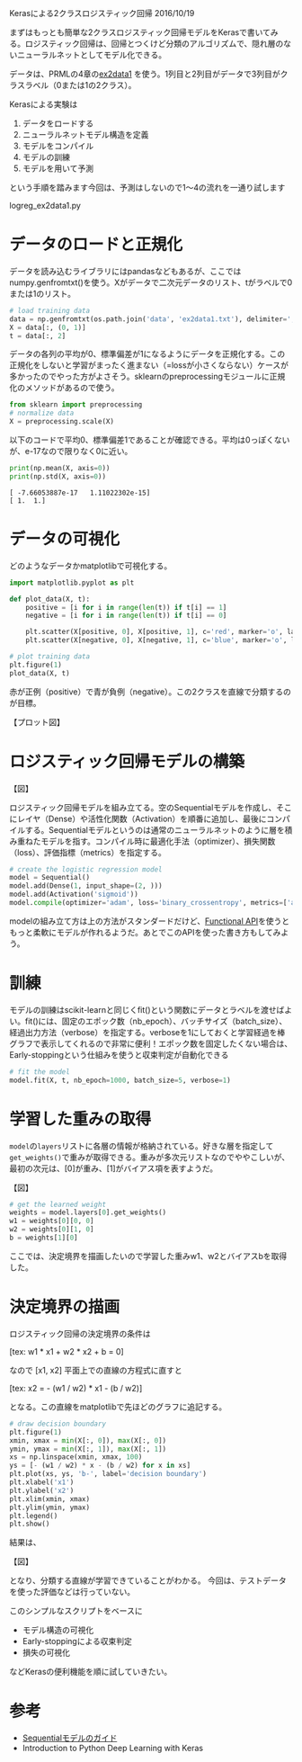Kerasによる2クラスロジスティック回帰
2016/10/19

まずはもっとも簡単な2クラスロジスティック回帰モデルをKerasで書いてみる。ロジスティック回帰は、回帰とつくけど分類のアルゴリズムで、隠れ層のないニューラルネットとしてモデル化できる。

データは、PRMLの4章の[ex2data1](https://raw.githubusercontent.com/sylvan5/PRML/master/ch4/ex2data1.txt) を使う。1列目と2列目がデータで3列目がクラスラベル（0または1の2クラス）。

Kerasによる実験は

1. データをロードする
2. ニューラルネットモデル構造を定義
3. モデルをコンパイル
4. モデルの訓練
5. モデルを用いて予測

という手順を踏みます今回は、予測はしないので1～4の流れを一通り試します


logreg_ex2data1.py

# データのロードと正規化

データを読み込むライブラリにはpandasなどもあるが、ここではnumpy.genfromtxt()を使う。Xがデータで二次元データのリスト、tがラベルで0または1のリスト。

```python
# load training data
data = np.genfromtxt(os.path.join('data', 'ex2data1.txt'), delimiter=',')
X = data[:, (0, 1)]
t = data[:, 2]
```

データの各列の平均が0、標準偏差が1になるようにデータを正規化する。この正規化をしないと学習がまったく進まない（=lossが小さくならない）ケースが多かったのでやった方がよさそう。sklearnのpreprocessingモジュールに正規化のメソッドがあるので使う。

```python
from sklearn import preprocessing
# normalize data
X = preprocessing.scale(X)
```

以下のコードで平均0、標準偏差1であることが確認できる。平均は0っぽくないが、e-17なので限りなく0に近い。

```python
print(np.mean(X, axis=0))
print(np.std(X, axis=0))
```

```
[ -7.66053887e-17   1.11022302e-15]
[ 1.  1.]
```

# データの可視化

どのようなデータかmatplotlibで可視化する。

```python
import matplotlib.pyplot as plt

def plot_data(X, t):
    positive = [i for i in range(len(t)) if t[i] == 1]
    negative = [i for i in range(len(t)) if t[i] == 0]

    plt.scatter(X[positive, 0], X[positive, 1], c='red', marker='o', label='positive')
    plt.scatter(X[negative, 0], X[negative, 1], c='blue', marker='o', label='negative')

# plot training data
plt.figure(1)
plot_data(X, t)

```

赤が正例（positive）で青が負例（negative）。この2クラスを直線で分類するのが目標。

【プロット図】

# ロジスティック回帰モデルの構築

【図】

ロジスティック回帰モデルを組み立てる。空のSequentialモデルを作成し、そこにレイヤ（Dense）や活性化関数（Activation）を順番に追加し、最後にコンパイルする。Sequentialモデルというのは通常のニューラルネットのように層を積み重ねたモデルを指す。コンパイル時に最適化手法（optimizer）、損失関数（loss）、評価指標（metrics）を指定する。

```python
# create the logistic regression model
model = Sequential()
model.add(Dense(1, input_shape=(2, )))
model.add(Activation('sigmoid'))
model.compile(optimizer='adam', loss='binary_crossentropy', metrics=['accuracy'])
```

modelの組み立て方は上の方法がスタンダードだけど、[Functional API](https://keras.io/ja/getting-started/functional-api-guide/)を使うともっと柔軟にモデルが作れるようだ。あとでこのAPIを使った書き方もしてみよう。

# 訓練

モデルの訓練はscikit-learnと同じくfit()という関数にデータとラベルを渡せばよい。fit()には、固定のエポック数（nb_epoch）、バッチサイズ（batch_size）、経過出力方法（verbose）を指定する。verboseを1にしておくと学習経過を棒グラフで表示してくれるので非常に便利！エポック数を固定したくない場合は、Early-stoppingという仕組みを使うと収束判定が自動化できる

```python
# fit the model
model.fit(X, t, nb_epoch=1000, batch_size=5, verbose=1)
```

# 学習した重みの取得

`model`の`layers`リストに各層の情報が格納されている。好きな層を指定して`get_weights()`で重みが取得できる。重みが多次元リストなのでややこしいが、最初の次元は、[0]が重み、[1]がバイアス項を表すようだ。

【図】

```python
# get the learned weight
weights = model.layers[0].get_weights()
w1 = weights[0][0, 0]
w2 = weights[0][1, 0]
b = weights[1][0]
```

ここでは、決定境界を描画したいので学習した重みw1、w2とバイアスbを取得した。

# 決定境界の描画

ロジスティック回帰の決定境界の条件は

[tex: w1 * x1 + w2 * x2 + b = 0]

なので [x1, x2] 平面上での直線の方程式に直すと

[tex: x2 = - (w1 / w2) * x1 - (b / w2)]

となる。この直線をmatplotlibで先ほどのグラフに追記する。

```python
# draw decision boundary
plt.figure(1)
xmin, xmax = min(X[:, 0]), max(X[:, 0])
ymin, ymax = min(X[:, 1]), max(X[:, 1])
xs = np.linspace(xmin, xmax, 100)
ys = [- (w1 / w2) * x - (b / w2) for x in xs]
plt.plot(xs, ys, 'b-', label='decision boundary')
plt.xlabel('x1')
plt.ylabel('x2')
plt.xlim(xmin, xmax)
plt.ylim(ymin, ymax)
plt.legend()
plt.show()
```

結果は、

【図】

となり、分類する直線が学習できていることがわかる。
今回は、テストデータを使った評価などは行っていない。

このシンプルなスクリプトをベースに

- モデル構造の可視化
- Early-stoppingによる収束判定
- 損失の可視化

などKerasの便利機能を順に試していきたい。

# 参考

- [Sequentialモデルのガイド](https://keras.io/ja/getting-started/sequential-model-guide/)
- Introduction to Python Deep Learning with Keras
